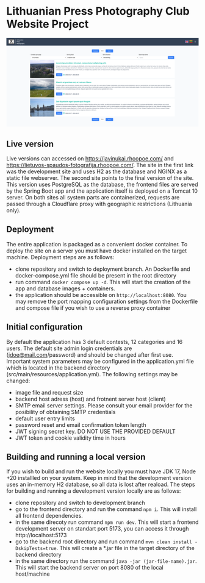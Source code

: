 # Lithuanian Press Photography Club Website Project
![Site contests page](site.png)
## Live version
Live versions can accessed on https://javinukai.rhoopoe.com/ and https://lietuvos-spaudos-fotografija.rhoopoe.com/. The site in the first link was the development site and uses H2 as the database and NGINX as a static file webserver. The second site points to the final version of the site. This version uses PostgreSQL as the database, the frontend files are served by the Spring Boot app and the application itself is deployed on a Tomcat 10 server. On both sites all system parts are containerized, requests are passed through a Cloudflare proxy with geographic restrictions (Lithuania only).

## Deployment
The entire application is packaged as a convenient docker container. To deploy the site on a server you must have docker installed on the target machine. Deployment steps are as follows:
- clone repository and switch to deployment branch. An Dockerfile and docker-compose.yml file should be present in the root directory
- run command `docker compose up -d`. This will start the creation of the app and database images + containers.
- the application should be accessible on `http://localhost:8080`. You may remove the port mapping configuration settings from the Dockerfile and compose file if you wish to use a reverse proxy container

## Initial configuration
By default the application has 3 default contests, 12 categories and 16 users. The default site admin login credentials are (jdoe@mail.com/password) and should be changed after first use. Important system parameters may be configured in the application.yml file which is located in the backend directory (src/main/resources/application.yml). The following settings may be changed:
- image file and request size
- backend host adress (host) and frotnent server host (client)
- SMTP email server settings. Please consult your email provider for the posibility of obtaining SMTP credentials
- default user entry limits
- password reset and email confirmation token length
- JWT signing secret key. DO NOT USE THE PROVIDED DEFAULT
- JWT token and cookie validity time in hours

## Building and running a local version
If you wish to build and run the website locally you must have JDK 17, Node +20 installled on your system. Keep in mind that the development version uses an in-memory H2 database, so all data is lost after reaload. The steps for building and running a development version locally are as follows:
- clone repository and switch to development branch
- go to the frontend directory and run the command `npm i`. This will install all frontend dependencies.
- in the same direcoty run command `npm run dev`. This will start a frontend development server on standart port 5173, you can access it through http://localhost:5173
- go to the backend root directory and run command `mvn clean install -DskipTests=true`. This will create a *.jar file in the target directory of the backend directory
- in the same directory run the command `java -jar (jar-file-name).jar`. This will start the backend server on port 8080 of the local host/machine
